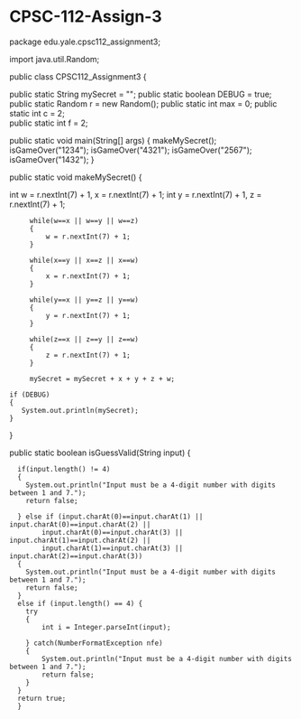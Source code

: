 CPSC-112-Assign-3
=================

package edu.yale.cpsc112_assignment3;

import java.util.Random;

public class CPSC112_Assignment3 {

  public static String mySecret = "";
  public static boolean DEBUG = true;
  public static Random r = new Random();
  public static int max = 0;
  public static int c = 2;	
  public static int f = 2;

  public static void main(String[] args) {
    makeMySecret();
    isGameOver("1234");
    isGameOver("4321");
    isGameOver("2567");
    isGameOver("1432");
  }

public static void makeMySecret() {
 
int w = r.nextInt(7) + 1, x = r.nextInt(7) + 1; 
int y = r.nextInt(7) + 1, z = r.nextInt(7) + 1;
		 
		 while(w==x || w==y || w==z)
		 {
			 w = r.nextInt(7) + 1;
		 }
		 
		 while(x==y || x==z || x==w)
		 {
			 x = r.nextInt(7) + 1;
		 }

		 while(y==x || y==z || y==w)
		 {
			 y = r.nextInt(7) + 1;
		 }

		 while(z==x || z==y || z==w)
		 {
			 z = r.nextInt(7) + 1;
		 }
		
		 mySecret = mySecret + x + y + z + w;
	  
    if (DEBUG)
    {
       System.out.println(mySecret);
    }
  }
  
  public static boolean isGuessValid(String input) {

	  if(input.length() != 4)
	  {
	  	System.out.println("Input must be a 4-digit number with digits between 1 and 7.");
	  	return false;
	  	
	  } else if (input.charAt(0)==input.charAt(1) || input.charAt(0)==input.charAt(2) ||
	  		input.charAt(0)==input.charAt(3) || input.charAt(1)==input.charAt(2) ||
	  		input.charAt(1)==input.charAt(3) || input.charAt(2)==input.charAt(3)) 
	  {
	  	System.out.println("Input must be a 4-digit number with digits between 1 and 7.");
	  	return false;
	  } 
	  else if (input.length() == 4) {
	  	try 
	  	{
	  		int i = Integer.parseInt(input);
	  		
	  	} catch(NumberFormatException nfe)
	  	{
	  		System.out.println("Input must be a 4-digit number with digits between 1 and 7.");
	  		return false;
	  	}
	  }
	  return true;
	  }

